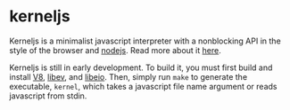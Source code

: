 kerneljs
========

Kerneljs is a minimalist javascript interpreter with a nonblocking API in the
style of the browser and [nodejs](http://nodejs.org/). Read more about it
[here](http://kganser.com/kerneljs.html).

Kerneljs is still in early development. To build it, you must first build and
install [V8](http://code.google.com/apis/v8/build.html),
[libev](http://software.schmorp.de/pkg/libev.html), and
[libeio](http://software.schmorp.de/pkg/libeio.html). Then, simply run `make`
to generate the executable, `kernel`, which takes a javascript file name
argument or reads javascript from stdin.

